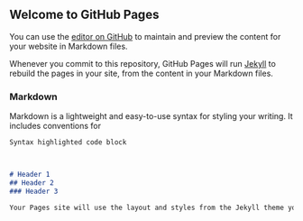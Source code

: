## Welcome to GitHub Pages

You can use the [editor on GitHub](https://github.com/punit15sharma/punit15sharma.github.io/edit/master/index.md) to maintain and preview the content for your website in Markdown files.

Whenever you commit to this repository, GitHub Pages will run [Jekyll](https://jekyllrb.com/) to rebuild the pages in your site, from the content in your Markdown files.

### Markdown

Markdown is a lightweight and easy-to-use syntax for styling your writing. It includes conventions for

```markdown
Syntax highlighted code block



# Header 1
## Header 2
### Header 3

Your Pages site will use the layout and styles from the Jekyll theme you have selected in your [repository settings](https://github.com/punit15sharma/punit15sharma.github.io/settings). The name of this theme is saved in the Jekyll `_config.yml` configuration file.
